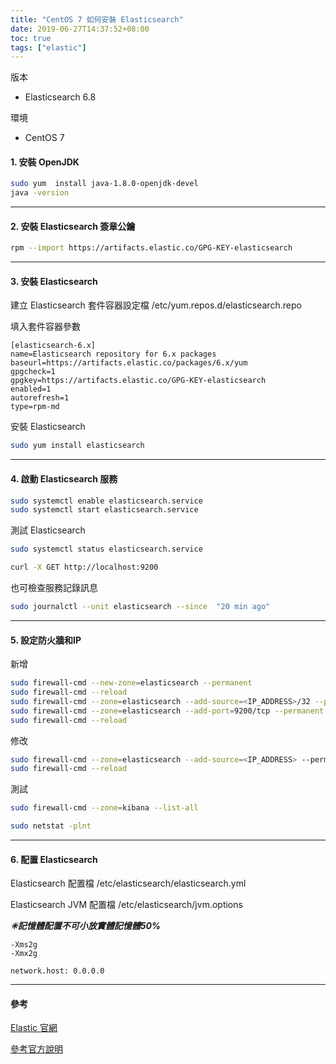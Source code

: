 ```yaml
---
title: "CentOS 7 如何安裝 Elasticsearch"
date: 2019-06-27T14:37:52+08:00
toc: true
tags: ["elastic"]
---
```


<!--more-->

版本

* Elasticsearch 6.8

環境

* CentOS 7

#### 1. 安裝 OpenJDK

```bash
sudo yum  install java-1.8.0-openjdk-devel
java -version
```

* * * *

#### 2. 安裝 Elasticsearch 簽章公鑰

```bash
rpm --import https://artifacts.elastic.co/GPG-KEY-elasticsearch
```

* * * *

#### 3. 安裝 Elasticsearch

建立 Elasticsearch 套件容器設定檔 /etc/yum.repos.d/elasticsearch.repo

填入套件容器參數

```text
[elasticsearch-6.x]
name=Elasticsearch repository for 6.x packages
baseurl=https://artifacts.elastic.co/packages/6.x/yum
gpgcheck=1
gpgkey=https://artifacts.elastic.co/GPG-KEY-elasticsearch
enabled=1
autorefresh=1
type=rpm-md
```

安裝 Elasticsearch

```bash
sudo yum install elasticsearch
```

* * * *

#### 4. 啟動 Elasticsearch 服務

```bash
sudo systemctl enable elasticsearch.service
sudo systemctl start elasticsearch.service
```

測試 Elasticsearch

```bash
sudo systemctl status elasticsearch.service

curl -X GET http://localhost:9200
```

也可檢查服務記錄訊息

```bash
sudo journalctl --unit elasticsearch --since  "20 min ago"
```

* * * *

#### 5. 設定防火牆和IP

新增

```bash
sudo firewall-cmd --new-zone=elasticsearch --permanent
sudo firewall-cmd --reload
sudo firewall-cmd --zone=elasticsearch --add-source=<IP_ADDRESS>/32 --permanent
sudo firewall-cmd --zone=elasticsearch --add-port=9200/tcp --permanent
sudo firewall-cmd --reload
```

修改

```bash
sudo firewall-cmd --zone=elasticsearch --add-source=<IP_ADDRESS> --permanent
sudo firewall-cmd --reload
```

測試

```bash
sudo firewall-cmd --zone=kibana --list-all

sudo netstat -plnt
```

* * * *

#### 6. 配置 Elasticsearch

Elasticsearch 配置檔 /etc/elasticsearch/elasticsearch.yml

Elasticsearch JVM 配置檔 /etc/elasticsearch/jvm.options

__*✳︎記憶體配置不可小放實體記憶體50%*__

```text
-Xms2g
-Xmx2g

network.host: 0.0.0.0
```

* * * *

#### 參考

[Elastic 官網](https://www.elastic.co/cn/)

[參考官方說明](https://www.elastic.co/guide/en/elasticsearch/reference/current/settings.html)
